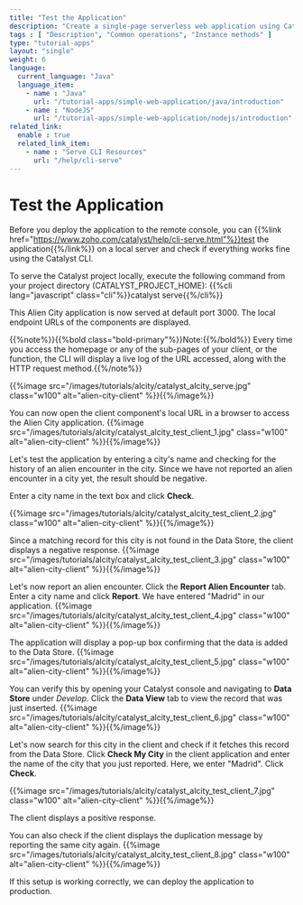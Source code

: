 ```yaml
---
title: "Test the Application"
description: "Create a single-page serverless web application using Catalyst Advanced I/O Function and Catalyst Data Store that allows you to report or look up alien encounters in a city."
tags : [ "Description", "Common operations", "Instance methods" ]
type: "tutorial-apps"
layout: "single"
weight: 6
language:
  current_language: "Java"
  language_item:
    - name : "Java"
      url: "/tutorial-apps/simple-web-application/java/introduction"
    - name : "NodeJS"
      url: "/tutorial-apps/simple-web-application/nodejs/introduction"
related_link:
  enable : true
  related_link_item:
    - name : "Serve CLI Resources"
      url: "/help/cli-serve"
---
```


# Test the Application


Before you deploy the application to the remote console, you can {{%link href="https://www.zoho.com/catalyst/help/cli-serve.html"%}}test the application{{%/link%}} on a local server and check if everything works fine using the Catalyst CLI.

To serve the Catalyst project locally, execute the following command from your project directory (CATALYST_PROJECT_HOME):
{{%cli lang="javascript" class="cli"%}}catalyst serve{{%/cli%}}


This Alien City application is now served at default port 3000. The local endpoint URLs of the components are displayed. 

{{%note%}}{{%bold class="bold-primary"%}}Note:{{%/bold%}} Every time you access the homepage or any of the sub-pages of your client, or the function, the CLI will display a live log of the URL accessed, along with the HTTP  request method.{{%/note%}}

{{%image src="/images/tutorials/alcity/catalyst_alcity_serve.jpg" class="w100" alt="alien-city-client" %}}{{%/image%}}

You can now open the client component's local URL in a browser to access the Alien City application. 
{{%image src="/images/tutorials/alcity/catalyst_alcity_test_client_1.jpg" class="w100" alt="alien-city-client" %}}{{%/image%}}

Let's test the application by entering a city's name and checking for the history of an alien encounter in the city. Since we have not reported an alien encounter in a city yet, the result should be negative. 

Enter a city name in the text box and click **Check**.

{{%image src="/images/tutorials/alcity/catalyst_alcity_test_client_2.jpg" class="w100" alt="alien-city-client" %}}{{%/image%}}

Since a matching record for this city is not found in the Data Store, the client displays a negative response. 
{{%image src="/images/tutorials/alcity/catalyst_alcity_test_client_3.jpg" class="w100" alt="alien-city-client" %}}{{%/image%}}

Let's now report an alien encounter. Click the **Report Alien Encounter** tab. Enter a city name and click **Report**. We have entered "Madrid" in our application.
{{%image src="/images/tutorials/alcity/catalyst_alcity_test_client_4.jpg" class="w100" alt="alien-city-client" %}}{{%/image%}}

The application will display a pop-up box confirming that the data is added to the Data Store.
{{%image src="/images/tutorials/alcity/catalyst_alcity_test_client_5.jpg" class="w100" alt="alien-city-client" %}}{{%/image%}}

You can verify this by opening your Catalyst console and navigating to **Data Store** under *Develop*. Click the **Data View** tab to view the record that was just inserted.
{{%image src="/images/tutorials/alcity/catalyst_alcity_test_client_6.jpg" class="w100" alt="alien-city-client" %}}{{%/image%}}

Let's now search for this city in the client and check if it fetches this record from the Data Store. Click **Check My City** in the client application and enter the name of the city that you just reported. Here, we enter "Madrid". Click **Check**.

{{%image src="/images/tutorials/alcity/catalyst_alcity_test_client_7.jpg" class="w100" alt="alien-city-client" %}}{{%/image%}}

The client displays a positive response.

You can also check if the client displays the duplication message by reporting the same city again.
{{%image src="/images/tutorials/alcity/catalyst_alcity_test_client_8.jpg" class="w100" alt="alien-city-client" %}}{{%/image%}}

If this setup is working correctly, we can deploy the application to production.